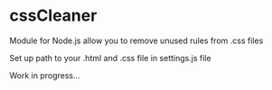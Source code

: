 cssCleaner
============================

Module for Node.js allow you to remove unused rules from .css files

Set up path to your .html and .css file in settings.js file


Work in progress...